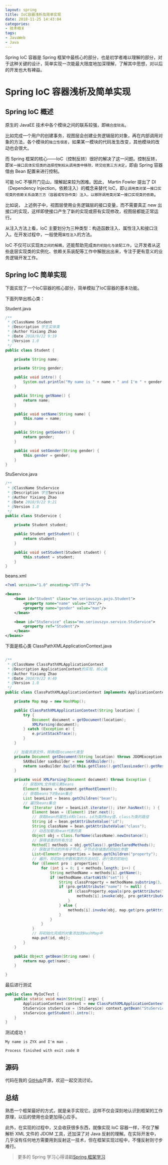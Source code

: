 ```yaml
---
layout: spring
title: IoC容器浅析及简单实现
date: 2018-11-25 14:43:04
categories:
- 技术相关
tags:
- JavaWeb
- Java
---
```


Spring IoC 容器是 Spring 框架中最核心的部分，也是初学者难以理解的部分，对于这种关键的设计，简单实现一次能最大限度地加深理解，了解其中思想，对以后的开发也大有裨益。



<!-- more -->

#   Spring IoC 容器浅析及简单实现


##	Spring IoC 概述

原生的 JavaEE 技术中各个模块之间的联系较强，即`耦合度较高`。

比如完成一个用户的创建事务，视图层会创建业务逻辑层的对象，再在内部调用对象的方法，各个模块的`独立性很差`，如果某一模块的代码发生改变，其他模块的改动也会很大。

而 Spring 框架的核心——IoC（控制反转）很好的解决了这一问题。控制反转，即`某一接口具体实现类的选择控制权从调用类中移除，转交给第三方决定`，即由 Spring 容器借由 Bean 配置来进行控制。

可能 IoC 不够开门见山，理解起来较为困难。因此， Martin Fowler 提出了 DI（Dependency Injection，依赖注入）的概念来替代 IoC，即`让调用类对某一接口实现类的依赖关系由第三方（容器或写协作类）注入，以移除调用类对某一接口实现类的依赖`。

比如说， 上述例子中，视图层使用业务逻辑层的接口变量，而不需要真正 new 出接口的实现，这样即使接口产生了新的实现或原有实现修改，视图层都能正常运行。

从注入方法上看，IoC 主要划分为三种类型：构造函数注入、属性注入和接口注入。在开发过程中，一般使用`属性注入`的方法。

IoC 不仅可以实现`类之间的解耦`，还能帮助完成`类的初始化与装配工作`，让开发者从这些底层实现类的实例化、依赖关系装配等工作中解脱出出来，专注于更有意义的业务逻辑开发工作。

##	Spring IoC 简单实现

下面实现了一个IoC容器的核心部分，简单模拟了IoC容器的基本功能。


下面列举出核心类：

Student.java

```java
/**
 * @ClassName Student
 * @Description 学生实体类
 * @Author Yixiang Zhao
 * @Date 2018/9/22 9:19
 * @Version 1.0
 */
public class Student {

    private String name;

    private String gender;

    public void intro() {
        System.out.println("My name is " + name + " and I'm " + gender + " .");
    }

    public String getName() {
        return name;
    }

    public void setName(String name) {
        this.name = name;
    }

    public String getGender() {
        return gender;
    }

    public void setGender(String gender) {
        this.gender = gender;
    }
}
```

StuService.java

```java
/**
 * @ClassName StuService
 * @Description 学生Service
 * @Author Yixiang Zhao
 * @Date 2018/9/22 9:21
 * @Version 1.0
 */
public class StuService {

    private Student student;

    public Student getStudent() {
        return student;
    }

    public void setStudent(Student student) {
        this.student = student;
    }
}
```

beans.xml

```xml
<?xml version="1.0" encoding="UTF-8"?>

<beans>
    <bean id="Student" class="me.seriouszyx.pojo.Student">
        <property name="name" value="ZYX"/>
        <property name="gender" value="man"/>
    </bean>

    <bean id="StuService" class="me.seriouszyx.service.StuService">
        <property ref="Student"/>
    </bean>
</beans>
```

下面是核心类 ClassPathXMLApplicationContext.java

```java

/**
 * @ClassName ClassPathXMLApplicationContext
 * @Description ApplicationContext的实现，核心类
 * @Author Yixiang Zhao
 * @Date 2018/9/22 9:40
 * @Version 1.0
 */
public class ClassPathXMLApplicationContext implements ApplicationContext {

    private Map map = new HashMap();

    public ClassPathXMLApplicationContext(String location) {
        try {
            Document document = getDocument(location);
            XMLParsing(document);
        } catch (Exception e) {
            e.printStackTrace();
        }
    }

    // 加载资源文件，转换成Document类型
    private Document getDocument(String location) throws JDOMException, IOException {
        SAXBuilder saxBuilder = new SAXBuilder();
        return saxBuilder.build(this.getClass().getClassLoader().getResource(location));
    }

    private void XMLParsing(Document document) throws Exception {
        // 获取XML文件根元素beans
        Element beans = document.getRootElement();
        // 获取beans下的bean集合
        List beanList = beans.getChildren("bean");
        // 遍历beans集合
        for (Iterator iter = beanList.iterator(); iter.hasNext(); ) {
            Element bean = (Element) iter.next();
            // 获取bean的属性id和class，id为类的key值，class为类的路径
            String id = bean.getAttributeValue("id");
            String className = bean.getAttributeValue("class");
            // 动态加载该bean代表的类
            Object obj = Class.forName(className).newInstance();
            // 获得该类的所有方法
            Method[] methods = obj.getClass().getDeclaredMethods();
            // 获取该节点的所有子节点，子节点存储类的初始化参数
            List<Element> properties = bean.getChildren("property");
            // 遍历，将初始化参数和类的方法对应，进行类的初始化
            for (Element pro : properties) {
                for (int i = 0; i < methods.length; i++) {
                    String methodName = methods[i].getName();
                    if (methodName.startsWith("set")) {
                        String classProperty = methodName.substring(3, methodName.length()).toLowerCase();
                        if (pro.getAttribute("name") != null) {
                            if (classProperty.equals(pro.getAttribute("name").getValue())) {
                                methods[i].invoke(obj, pro.getAttribute("value").getValue());
                            }
                        } else {
                            methods[i].invoke(obj, map.get(pro.getAttribute("ref").getValue()));
                        }
                    }
                }
            }
            // 将初始化完成的对象添加到HashMap中
            map.put(id, obj);
        }
    }

    public Object getBean(String name) {
        return map.get(name);
    }

}
```

最后进行测试

```java
public class MyIoCTest {
    public static void main(String[] args) {
        ApplicationContext context = new ClassPathXMLApplicationContext("beans.xml");
        StuService stuService = (StuService) context.getBean("StuService");
        stuService.getStudent().intro();
    }
}
```

测试成功！

```text
My name is ZYX and I'm man .

Process finished with exit code 0
```

##	源码

代码在我的 [GitHub](https://github.com/seriouszyx/LearnSpring/tree/master/mycode/SimpleIoC)开源，欢迎一起交流讨论。

##	总结

熟悉一个框架最好的方式，就是亲手实现它。这样不仅会深刻地认识到框架的工作原理，以后的使用也会更加得心应手。

此外，在实现的过程中，又会收获很多东西，就像实现 IoC 容器一样，不仅了解解析 XML 文件的 JDOM 工具，还加深了对 Java 反射的理解。在实际开发中，几乎没有任何地方需要用到反射这一技术，但在框架实现过程中，不懂反射则寸步难行。

>	更多的 Spring 学习心得请戳[Spring 框架学习](https://github.com/seriouszyx/LearnSpring)